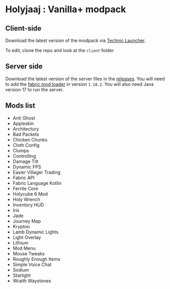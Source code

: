 # Holyjaaj : Vanilla+ modpack

## Client-side
Download the latest version of the modpack via [Technic Launcher](https://www.technicpack.net/modpack/holyjaaj.1931807).

To edit, clone the repo and look at the `client` folder.

## Server side
Download the latest version of the server files in the [releases](https://github.com/Captn138/holyjaaj-vanillaplus-modpack/releases/latest).
You will need to add the [fabric mod loader](https://fabricmc.net/) in version `1.18.2`.
You will also need Java version 17 to run the server.

## Mods list
- Anti Ghost
- Appleskin
- Architectury
- Bad Packets
- Chicken Chunks
- Cloth Config
- Clumps
- Controlling
- Damage Tilt
- Dynamic FPS
- Easier Villager Trading
- Fabric API
- Fabric Language Kotlin
- Ferrite Core
- Holycube 6 Mod
- Holy Wrench
- Inventory HUD
- Iris
- Jade
- Journey Map
- Krypton
- Lamb Dynamic Lights
- Light Overlay
- Lithium
- Mod Menu
- Mouse Tweaks
- Roughly Enough Items
- Simple Voice Chat
- Sodium
- Starlight
- Wraith Waystones